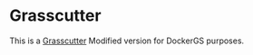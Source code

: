 # Grasscutter
This is a [Grasscutter](https://github.com/Grasscutters/Grasscutter) Modified version for DockerGS purposes.
